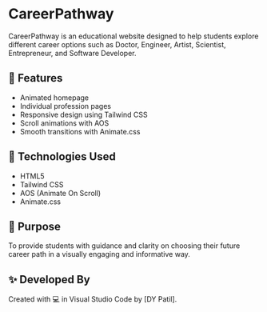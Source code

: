 # CareerPathway

CareerPathway is an educational website designed to help students explore different career options such as Doctor, Engineer, Artist, Scientist, Entrepreneur, and Software Developer.

## 🚀 Features

- Animated homepage
- Individual profession pages
- Responsive design using Tailwind CSS
- Scroll animations with AOS
- Smooth transitions with Animate.css

## 📁 Technologies Used

- HTML5
- Tailwind CSS
- AOS (Animate On Scroll)
- Animate.css

## 🎯 Purpose

To provide students with guidance and clarity on choosing their future career path in a visually engaging and informative way.

## ✨ Developed By

Created with 💻 in Visual Studio Code by [DY Patil].
